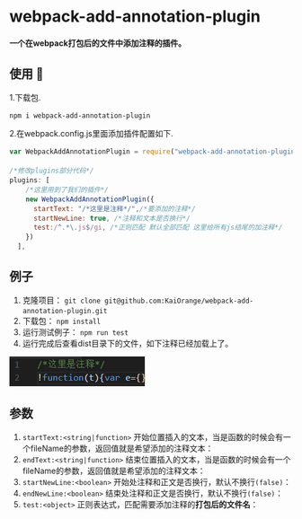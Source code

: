 # webpack-add-annotation-plugin
#### 一个在webpack打包后的文件中添加注释的插件。


## 使用 🐛
1.下载包.
```sh
npm i webpack-add-annotation-plugin
```
2.在webpack.config.js里面添加插件配置如下.
```JavaScript
var WebpackAddAnnotationPlugin = require("webpack-add-annotation-plugin");

/*修改plugins部分代码*/
plugins: [
    /*这里用到了我们的插件*/
    new WebpackAddAnnotationPlugin({
      startText: "/*这里是注释*/",/*要添加的注释*/
      startNewLine: true, /*注释和文本是否换行*/
      test:/^.*\.js$/gi, /*正则匹配 默认全部匹配 这里给所有js结尾的加注释*/
    })
  ],
```

## 例子

1. 克隆项目：
`git clone git@github.com:KaiOrange/webpack-add-annotation-plugin.git`
2. 下载包：
`npm install`
3. 运行测试例子：
`npm run test`
4. 运行完成后查看dist目录下的文件，如下注释已经加载上了。

![运行结果](./testresult.png)

## 参数

1. `startText:<string|function>` 开始位置插入的文本，当是函数的时候会有一个fileName的参数，返回值就是希望添加的注释文本：
2. `endText:<string|function>` 结束位置插入的文本，当是函数的时候会有一个fileName的参数，返回值就是希望添加的注释文本：
3. `startNewLine:<boolean>` 开始处注释和正文是否换行，默认不换行`(false)`：
4. `endNewLine:<boolean>` 结束处注释和正文是否换行，默认不换行`(false)`：
5. `test:<object>` 正则表达式，匹配需要添加注释的**打包后的文件名**：
